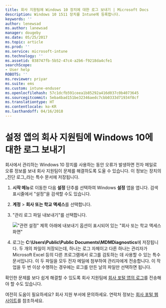 ```yaml
---
title: 회사 지원팀에 Windows 10 장치에 대한 로그 보내기 | Microsoft Docs
description: Windows 10 1511 장치를 Intune에 등록합니다.
keywords: ''
author: lenewsad
ms.author: lanewsad
manager: dougeby
ms.date: 05/25/2017
ms.topic: article
ms.prod: ''
ms.service: microsoft-intune
ms.technology: ''
ms.assetid: 038747fb-5b52-47c4-a2b6-f9218da4cfe1
searchScope:
- User help
ROBOTS: ''
ms.reviewer: priyar
ms.suite: ems
ms.custom: intune-enduser
ms.openlocfilehash: 57c1dcfb591ceea1b85292a416d037c0b4073645
ms.sourcegitcommit: 5eba4bad151be32346aedc7cbb0333d71934f8cf
ms.translationtype: HT
ms.contentlocale: ko-KR
ms.lasthandoff: 04/16/2018
---
```

# <a name="send-logs-to-your-company-support-from-the-settings-app-for-windows-10"></a>설정 앱의 회사 지원팀에 Windows 10에 대한 로그 보내기

회사에서 관리하는 Windows 10 장치를 사용하는 동안 오류가 발생하면 전자 메일로 오류 정보를 보내 회사 지원팀이 문제를 해결하도록 도울 수 있습니다. 이 정보는 장치의 _진단 로그_라는 특수 문서에 저장됩니다.

1. **시작 메뉴**로 이동한 다음 **설정** 단추를 선택하여 Windows **설정** 앱을 엽니다. 검색 표시줄에서 "설정"을 검색할 수도 있습니다.
2. **계정** > **회사 또는 학교 액세스**를 선택합니다.
3. "관리 로그 파일 내보내기"를 선택합니다.

   !["관련 설정" 제목 아래에 내보내기 옵션이 표시되어 있는 "회사 또는 학교 액세스 화면"](./media/w10-export-logs.png)

4. 로그는 **C:\Users\Public\Public Documents\MDMDiagnostics**에 저장됩니다. 두 개의 파일이 저장되는데, 하나는 로그 자체이고 다른 하나는 관리자가 Microsoft Excel 등의 다른 프로그램에서 로그를 검토하는 데 사용할 수 있는 특수 문서입니다. 이 두 파일을 모두 전자 메일에 첨부하여 관리자에게 전송합니다. 이 작업을 두 번 이상 수행하는 경우에는 로그를 만든 날의 파일만 선택하면 됩니다. 

확인한 문제를 보다 쉽게 해결할 수 있도록 회사 지원팀에 [회사 포털 앱의 로그](send-logs-to-your-it-admin-cp-windows.md)를 전송해야 할 수도 있습니다. 

여전히 도움이 필요하세요? 회사 지원 부서에 문의하세요. 연락처 정보는 [회사 포털 웹 사이트](https://portal.manage.microsoft.com#HelpDeskDialog)를 참조하세요.
